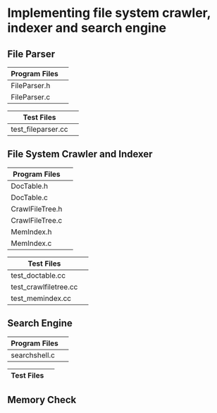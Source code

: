# Implementing file system crawler, indexer and search engine
## File Parser
| Program Files | |
| --- | --- |
| FileParser.h | |
| FileParser.c | |

| Test Files | |
| --- | --- |
| test_fileparser.cc | | 
## File System Crawler and Indexer
| Program Files | |
| --- | --- |
| DocTable.h | |
| DocTable.c | |
| CrawlFileTree.h | |
| CrawlFileTree.c | |
| MemIndex.h | |
| MemIndex.c | |

| Test Files | |
| --- | --- |
| test_doctable.cc | |
| test_crawlfiletree.cc | | 
| test_memindex.cc | |
## Search Engine
| Program Files | |
| --- | --- |
| searchshell.c | |

| Test Files | |
| --- | --- |

## Memory Check
